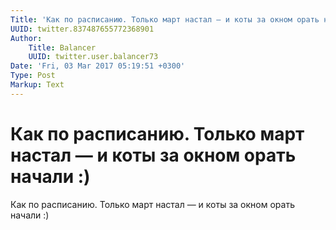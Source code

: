```yaml
---
Title: 'Как по расписанию. Только март настал — и коты за окном орать начали :)'
UUID: twitter.837487655772368901
Author:
    Title: Balancer
    UUID: twitter.user.balancer73
Date: 'Fri, 03 Mar 2017 05:19:51 +0300'
Type: Post
Markup: Text
---
```


# Как по расписанию. Только март настал — и коты за окном орать начали :)

Как по расписанию. Только март настал — и коты за окном
орать начали :)